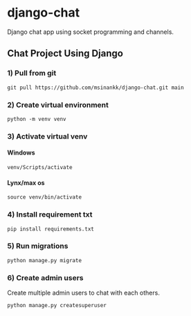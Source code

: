 # django-chat
Django chat app using socket programming and channels.
##  Chat Project Using Django
### 1) Pull from git
```
git pull https://github.com/msinankk/django-chat.git main
```

### 2) Create virtual environment
```
python -m venv venv
```
### 3) Activate virtual venv
#### Windows
```
venv/Scripts/activate
```
#### Lynx/max os
```
source venv/bin/activate
```

### 4) Install requirement txt
```
pip install requirements.txt
```
### 5) Run migrations
```
python manage.py migrate
```
### 6) Create admin users
Create multiple admin users to chat with each others.
```
python manage.py createsuperuser
```

